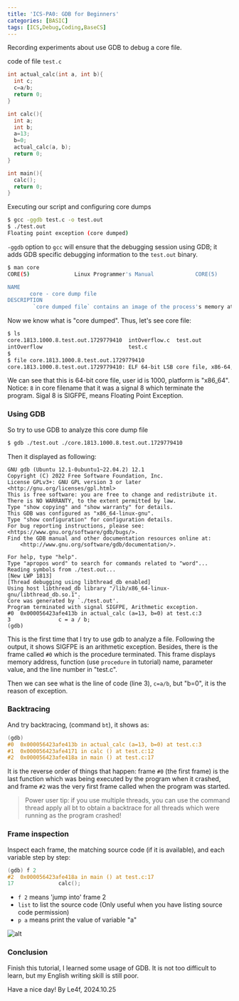 ```yaml
---
title: 'ICS-PA0: GDB for Beginners'
categories: [BASIC]
tags: [ICS,Debug,Coding,BaseCS]
---
```


Recording experiments about use GDB to debug a core file.

<!--more-->

code of file `test.c`
```c
int actual_calc(int a, int b){
  int c;
  c=a/b;
  return 0;
}

int calc(){
  int a;
  int b;
  a=13;
  b=0;
  actual_calc(a, b);
  return 0;
}

int main(){
  calc();
  return 0;
}
```
Executing our script and configuring core dumps

```sh
$ gcc -ggdb test.c -o test.out
$ ./test.out
Floating point exception (core dumped)
```

`-ggdb` option to `gcc` will ensure that the debugging session using GDB; it adds GDB specific debugging information to the `test.out` binary.

```sh
$ man core
CORE(5)              Linux Programmer's Manual             CORE(5)

NAME
       core - core dump file
DESCRIPTION
		`core dumped file` contains an image of the process's memory at the time of termination. This image  can  be  used  in  a  debugger  (e.g., gdb(1))  to  inspect  the  state of the program at the time that it terminated.
```

Now we know what is "core dumped". Thus, let's see core file:

```sh
$ ls
core.1813.1000.8.test.out.1729779410  intOverflow.c  test.out
intOverflow                           test.c
$
$ file core.1813.1000.8.test.out.1729779410
core.1813.1000.8.test.out.1729779410: ELF 64-bit LSB core file, x86-64, version 1 (SYSV), SVR4-style, from './test.out', real uid: 1000, effective uid: 1000, real gid: 1000, effective gid: 1000, execfn: './test.out', platform: 'x86_64'
```

We can see that this is 64-bit core file, user id is 1000, platform is "x86_64". Notice: `8` in core filename that it was a signal 8 which terminate the program. Sigal 8 is SIGFPE, means Floating Point Exception.

### Using GDB

So try to use GDB to analyze this core dump file
```sh
$ gdb ./test.out ./core.1813.1000.8.test.out.1729779410
```
Then it displayed as following:
```
GNU gdb (Ubuntu 12.1-0ubuntu1~22.04.2) 12.1
Copyright (C) 2022 Free Software Foundation, Inc.
License GPLv3+: GNU GPL version 3 or later <http://gnu.org/licenses/gpl.html>
This is free software: you are free to change and redistribute it.
There is NO WARRANTY, to the extent permitted by law.
Type "show copying" and "show warranty" for details.
This GDB was configured as "x86_64-linux-gnu".
Type "show configuration" for configuration details.
For bug reporting instructions, please see:
<https://www.gnu.org/software/gdb/bugs/>.
Find the GDB manual and other documentation resources online at:
    <http://www.gnu.org/software/gdb/documentation/>.

For help, type "help".
Type "apropos word" to search for commands related to "word"...
Reading symbols from ./test.out...
[New LWP 1813]
[Thread debugging using libthread_db enabled]
Using host libthread_db library "/lib/x86_64-linux-gnu/libthread_db.so.1".
Core was generated by `./test.out'.
Program terminated with signal SIGFPE, Arithmetic exception.
#0  0x000056423afe413b in actual_calc (a=13, b=0) at test.c:3
3               c = a / b;
(gdb) 
```

This is the first time that I try to use gdb to analyze a file. Following the output, it shows SIGFPE is an arithmetic exception. Besides, there is the frame called `#0` which is the procedure terminated. This frame displays memory address, function (use `procedure` in tutorial) name, parameter value, and the line number in "test.c". 

Then we can see what is the line of code (line 3), `c=a/b`, but "b=0", it is the reason of exception.

### Backtracing

And try backtracing, (command `bt`), it shows as:
```c
(gdb) 
#0  0x000056423afe413b in actual_calc (a=13, b=0) at test.c:3
#1  0x000056423afe4171 in calc () at test.c:12
#2  0x000056423afe418a in main () at test.c:17
```

It is the reverse order of things that happen: frame `#0` (the first frame) is the last function which was being executed by the program when it crashed, and frame `#2` was the very first frame called when the program was started.

> Power user tip: if you use multiple threads, you can use the command thread apply all bt to obtain a backtrace for all threads which were running as the program crashed! 


### Frame inspection
Inspect each frame, the matching source code (if it is available), and each variable step by step:

```c
(gdb) f 2
#2  0x000056423afe418a in main () at test.c:17
17              calc();
```

- `f 2` means 'jump into' frame 2
- `list` to list the source code (Only useful when you have listing source code permission)
- `p a` means print the value of variable "a"

![alt](https://cdn-fusion.imgcdn.store/i/2024/2adff377a1cf8734.png)

### Conclusion

Finish this tutorial, I learned some usage of GDB. It is not too difficult to learn, but my English writing skill is still poor.

Have a nice day! 
                                                        	By Le4f,
															2024.10.25